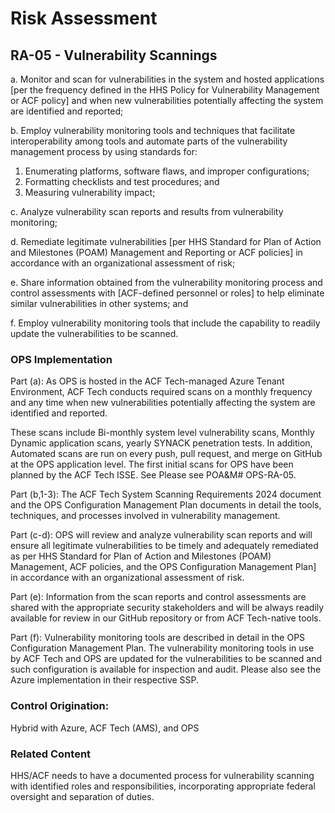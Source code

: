 # Risk Assessment
## RA-05 - Vulnerability Scannings

a. Monitor and scan for vulnerabilities in the system and hosted applications [per the frequency defined in the HHS Policy for Vulnerability Management or ACF policy] and when new vulnerabilities potentially affecting the system are identified and reported;

b. Employ vulnerability monitoring tools and techniques that facilitate interoperability among tools and automate parts of the vulnerability management process by using standards for:

1. Enumerating platforms, software flaws, and improper configurations;
2. Formatting checklists and test procedures; and
3. Measuring vulnerability impact;

c. Analyze vulnerability scan reports and results from vulnerability monitoring;

d. Remediate legitimate vulnerabilities [per HHS Standard for Plan of Action and Milestones (POAM) Management and Reporting or ACF policies] in accordance with an organizational assessment of risk;

e. Share information obtained from the vulnerability monitoring process and control assessments with [ACF-defined personnel or roles] to help eliminate similar vulnerabilities in other systems; and

f. Employ vulnerability monitoring tools that include the capability to readily update the vulnerabilities to be scanned.

### OPS Implementation

Part (a): As OPS  is hosted in the ACF Tech-managed Azure Tenant Environment, ACF Tech conducts required scans on a monthly frequency and any time when new vulnerabilities potentially affecting the system are identified and reported. 

These scans include Bi-monthly system level vulnerability scans, Monthly Dynamic application scans, yearly SYNACK penetration tests. In addition, Automated scans are run on every push, pull request, and merge on GitHub at the OPS application level. The first initial scans for OPS have been planned by the ACF Tech ISSE. See Please see POA&M# OPS-RA-05. 

Part (b,1-3): The ACF Tech System Scanning Requirements 2024 document and the OPS Configuration Management Plan documents in detail the tools, techniques, and processes involved in vulnerability management.

Part (c-d): OPS will review and analyze vulnerability scan reports and will ensure all legitimate vulnerabilities to be timely and adequately remediated as per HHS Standard for Plan of Action and Milestones (POAM) Management, ACF policies, and the OPS Configuration Management Plan] in accordance with an organizational assessment of risk. 

Part (e): Information from the scan reports and control assessments are shared with the appropriate security stakeholders and will be always readily available for review in our GitHub repository or from ACF Tech-native tools.

Part (f): Vulnerability monitoring tools are described in detail in the OPS Configuration Management Plan. The vulnerability monitoring tools in use by ACF Tech and OPS are updated for the vulnerabilities to be scanned and such configuration is available for inspection and audit. Please also see the Azure implementation in their respective SSP. 


### Control Origination:

Hybrid with Azure, ACF Tech (AMS), and OPS

### Related Content

HHS/ACF needs to have a documented process for vulnerability scanning with identified roles and responsibilities, incorporating appropriate federal oversight and separation of duties.
